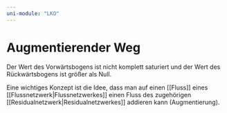 ```yaml
---
uni-module: "LKO"
---
```


# Augmentierender Weg

Der Wert des Vorwärtsbogens ist nicht komplett saturiert und der Wert des Rückwärtsbogens ist größer als Null.

Eine wichtiges Konzept ist die Idee, dass man auf einen [[Fluss]] eines [[Flussnetzwerk|Flussnetzwerkes]] einen Fluss des zugehörigen [[Residualnetzwerk|Residualnetzwerkes]] addieren kann (Augmentierung).
